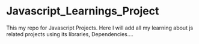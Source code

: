 
# Javascript_Learnings_Project

This my repo for Javascript Projects. Here I will add all my learning about js related projects 
using its libraries, Dependencies.... 
